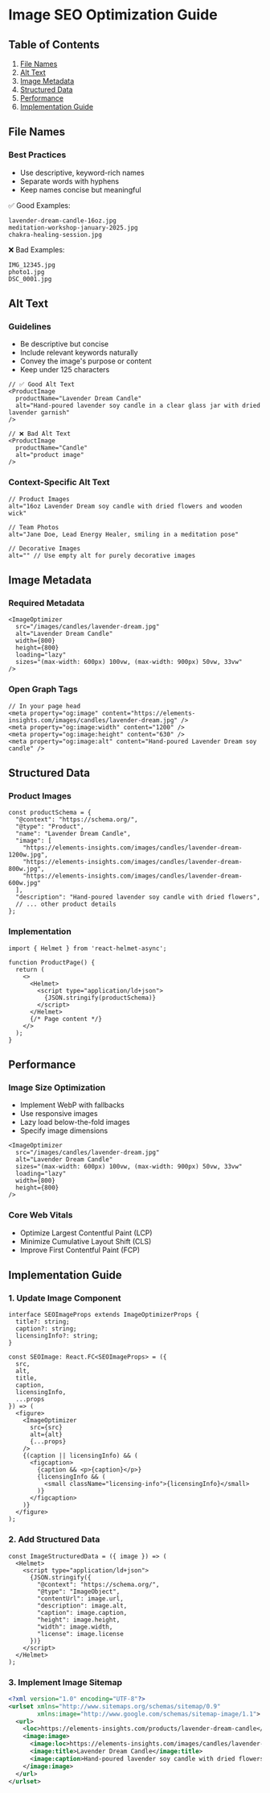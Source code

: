 # Image SEO Optimization Guide

## Table of Contents
1. [File Names](#file-names)
2. [Alt Text](#alt-text)
3. [Image Metadata](#image-metadata)
4. [Structured Data](#structured-data)
5. [Performance](#performance)
6. [Implementation Guide](#implementation-guide)

## File Names

### Best Practices
- Use descriptive, keyword-rich names
- Separate words with hyphens
- Keep names concise but meaningful

✅ Good Examples:
```
lavender-dream-candle-16oz.jpg
meditation-workshop-january-2025.jpg
chakra-healing-session.jpg
```

❌ Bad Examples:
```
IMG_12345.jpg
photo1.jpg
DSC_0001.jpg
```

## Alt Text

### Guidelines
- Be descriptive but concise
- Include relevant keywords naturally
- Convey the image's purpose or content
- Keep under 125 characters

```tsx
// ✅ Good Alt Text
<ProductImage
  productName="Lavender Dream Candle"
  alt="Hand-poured lavender soy candle in a clear glass jar with dried lavender garnish"
/>

// ❌ Bad Alt Text
<ProductImage
  productName="Candle"
  alt="product image"
/>
```

### Context-Specific Alt Text
```tsx
// Product Images
alt="16oz Lavender Dream soy candle with dried flowers and wooden wick"

// Team Photos
alt="Jane Doe, Lead Energy Healer, smiling in a meditation pose"

// Decorative Images
alt="" // Use empty alt for purely decorative images
```

## Image Metadata

### Required Metadata
```tsx
<ImageOptimizer
  src="/images/candles/lavender-dream.jpg"
  alt="Lavender Dream Candle"
  width={800}
  height={800}
  loading="lazy"
  sizes="(max-width: 600px) 100vw, (max-width: 900px) 50vw, 33vw"
/>
```

### Open Graph Tags
```tsx
// In your page head
<meta property="og:image" content="https://elements-insights.com/images/candles/lavender-dream.jpg" />
<meta property="og:image:width" content="1200" />
<meta property="og:image:height" content="630" />
<meta property="og:image:alt" content="Hand-poured Lavender Dream soy candle" />
```

## Structured Data

### Product Images
```tsx
const productSchema = {
  "@context": "https://schema.org/",
  "@type": "Product",
  "name": "Lavender Dream Candle",
  "image": [
    "https://elements-insights.com/images/candles/lavender-dream-1200w.jpg",
    "https://elements-insights.com/images/candles/lavender-dream-800w.jpg",
    "https://elements-insights.com/images/candles/lavender-dream-600w.jpg"
  ],
  "description": "Hand-poured lavender soy candle with dried flowers",
  // ... other product details
};
```

### Implementation
```tsx
import { Helmet } from 'react-helmet-async';

function ProductPage() {
  return (
    <>
      <Helmet>
        <script type="application/ld+json">
          {JSON.stringify(productSchema)}
        </script>
      </Helmet>
      {/* Page content */}
    </>
  );
}
```

## Performance

### Image Size Optimization
- Implement WebP with fallbacks
- Use responsive images
- Lazy load below-the-fold images
- Specify image dimensions

```tsx
<ImageOptimizer
  src="/images/candles/lavender-dream.jpg"
  alt="Lavender Dream Candle"
  sizes="(max-width: 600px) 100vw, (max-width: 900px) 50vw, 33vw"
  loading="lazy"
  width={800}
  height={800}
/>
```

### Core Web Vitals
- Optimize Largest Contentful Paint (LCP)
- Minimize Cumulative Layout Shift (CLS)
- Improve First Contentful Paint (FCP)

## Implementation Guide

### 1. Update Image Component
```tsx
interface SEOImageProps extends ImageOptimizerProps {
  title?: string;
  caption?: string;
  licensingInfo?: string;
}

const SEOImage: React.FC<SEOImageProps> = ({
  src,
  alt,
  title,
  caption,
  licensingInfo,
  ...props
}) => (
  <figure>
    <ImageOptimizer
      src={src}
      alt={alt}
      {...props}
    />
    {(caption || licensingInfo) && (
      <figcaption>
        {caption && <p>{caption}</p>}
        {licensingInfo && (
          <small className="licensing-info">{licensingInfo}</small>
        )}
      </figcaption>
    )}
  </figure>
);
```

### 2. Add Structured Data
```tsx
const ImageStructuredData = ({ image }) => (
  <Helmet>
    <script type="application/ld+json">
      {JSON.stringify({
        "@context": "https://schema.org/",
        "@type": "ImageObject",
        "contentUrl": image.url,
        "description": image.alt,
        "caption": image.caption,
        "height": image.height,
        "width": image.width,
        "license": image.license
      })}
    </script>
  </Helmet>
);
```

### 3. Implement Image Sitemap
```xml
<?xml version="1.0" encoding="UTF-8"?>
<urlset xmlns="http://www.sitemaps.org/schemas/sitemap/0.9"
        xmlns:image="http://www.google.com/schemas/sitemap-image/1.1">
  <url>
    <loc>https://elements-insights.com/products/lavender-dream-candle</loc>
    <image:image>
      <image:loc>https://elements-insights.com/images/candles/lavender-dream.jpg</image:loc>
      <image:title>Lavender Dream Candle</image:title>
      <image:caption>Hand-poured lavender soy candle with dried flowers</image:caption>
    </image:image>
  </url>
</urlset>
```
